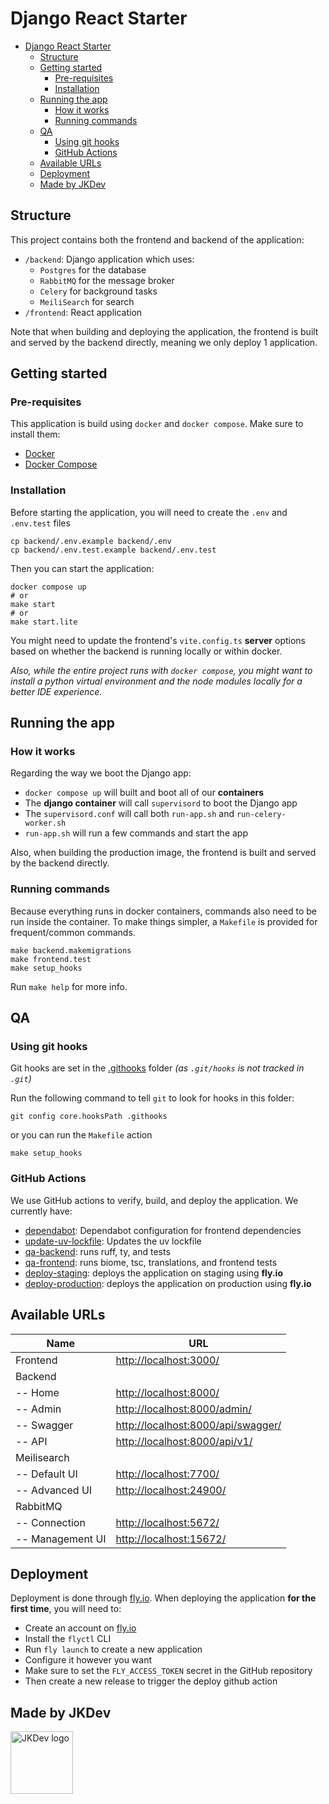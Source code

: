 # Django React Starter

- [Django React Starter](#django-react-starter)
  - [Structure](#structure)
  - [Getting started](#getting-started)
    - [Pre-requisites](#pre-requisites)
    - [Installation](#installation)
  - [Running the app](#running-the-app)
    - [How it works](#how-it-works)
    - [Running commands](#running-commands)
  - [QA](#qa)
    - [Using git hooks](#using-git-hooks)
    - [GitHub Actions](#github-actions)
  - [Available URLs](#available-urls)
  - [Deployment](#deployment)
  - [Made by JKDev](#made-by-jkdev)

## Structure

This project contains both the frontend and backend of the application:

- `/backend`: Django application which uses:
  - `Postgres` for the database
  - `RabbitMQ` for the message broker
  - `Celery` for background tasks
  - `MeiliSearch` for search
- `/frontend`: React application

Note that when building and deploying the application, the frontend is built
and served by the backend directly, meaning we only deploy 1 application.

## Getting started

### Pre-requisites

This application is build using `docker` and `docker compose`. Make sure to install them:

- [Docker](https://docs.docker.com/install/)
- [Docker Compose](https://docs.docker.com/compose/install/)

### Installation

Before starting the application, you will need to create the `.env` and `.env.test` files

```shell
cp backend/.env.example backend/.env
cp backend/.env.test.example backend/.env.test
```

Then you can start the application:

```shell
docker compose up
# or
make start
# or
make start.lite
```

You might need to update the frontend's `vite.config.ts` **server** options based on
whether the backend is running locally or within docker.

_Also, while the entire project runs with `docker compose`, you might want to_
_install a python virtual environment and the node modules locally_
_for a better IDE experience._

## Running the app

### How it works

Regarding the way we boot the Django app:

- `docker compose up` will built and boot all of our **containers**
- The **django container** will call `supervisord` to boot the Django app
- The `supervisord.conf` will call both `run-app.sh` and `run-celery-worker.sh`
- `run-app.sh` will run a few commands and start the app

Also, when building the production image, the frontend is built and served by the backend directly.

### Running commands

Because everything runs in docker containers,
commands also need to be run inside the container.
To make things simpler, a `Makefile` is provided
for frequent/common commands.

```shell
make backend.makemigrations
make frontend.test
make setup_hooks
```

Run `make help` for more info.

## QA

### Using git hooks

Git hooks are set in the [.githooks](.githooks) folder
_(as `.git/hooks` is not tracked in `.git`)_

Run the following command to tell `git` to look for hooks in this folder:

```shell
git config core.hooksPath .githooks
```

or you can run the `Makefile` action

```shell
make setup_hooks
```

### GitHub Actions

We use GitHub actions to verify, build, and deploy the application. We currently have:

- [dependabot](.github/dependabot.yml): Dependabot configuration for frontend dependencies
- [update-uv-lockfile](.github/workflows/update-uv-lockfile.yml): Updates the uv lockfile
- [qa-backend](.github/workflows/qa-backend.yml): runs ruff, ty, and tests
- [qa-frontend](.github/workflows/qa-frontend.yml): runs biome, tsc, translations, and frontend tests
- [deploy-staging](.github/workflows/deploy-staging.yml): deploys the application on staging using **fly.io**
- [deploy-production](.github/workflows/deploy-production.yml): deploys the application on production using **fly.io**

## Available URLs

| Name             | URL                                  |
|------------------|--------------------------------------|
| Frontend         | <http://localhost:3000/>             |
| Backend          |                                      |
| -- Home          | <http://localhost:8000/>             |
| -- Admin         | <http://localhost:8000/admin/>       |
| -- Swagger       | <http://localhost:8000/api/swagger/> |
| -- API           | <http://localhost:8000/api/v1/>      |
| Meilisearch      |                                      |
| -- Default UI    | <http://localhost:7700/>             |
| -- Advanced UI   | <http://localhost:24900/>            |
| RabbitMQ         |                                      |
| -- Connection    | <http://localhost:5672/>             |
| -- Management UI | <http://localhost:15672/>            |

## Deployment

Deployment is done through [fly.io](https://fly.io/).
When deploying the application **for the first time**, you will need to:

- Create an account on [fly.io](https://fly.io)
- Install the `flyctl` CLI
- Run `fly launch` to create a new application
- Configure it however you want
- Make sure to set the `FLY_ACCESS_TOKEN` secret in the GitHub repository
- Then create a new release to trigger the deploy github action

## Made by JKDev

<img alt="JKDev logo" src="https://jordan-kowal.github.io/assets/jkdev/logo.png" width="100" />
